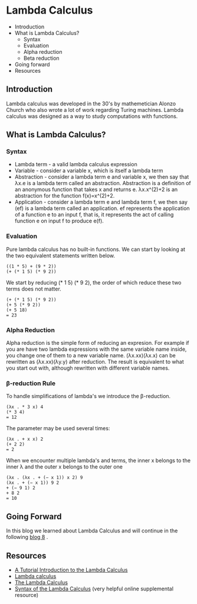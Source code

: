 # Lambda Calculus

* Introduction
* What is Lambda Calculus?
    * Syntax
    * Evaluation
    * Alpha reduction
    * Beta reduction
* Going forward
* Resources

## Introduction
Lambda calculus was developed in the 30's by mathemetician Alonzo Church who also wrote a lot of work regarding Turing machines. Lambda calculus was designed as a way to study computations with functions. 

## What is Lambda Calculus?
  
### Syntax
   * Lambda term - a valid lambda calculus expression
   * Variable - consider a variable x, which is itself a lambda term
   * Abstraction - consider a lambda term e and variable x, we then say that λx.e is a lambda term called an abstraction. Abstraction is a definition of an anonymous function that takes x and returns e. λx.x^(2)+2 is an abstraction for the function f(x)=x^(2)+2. 
   * Application - consider a lambda term e and lambda term f, we then say (ef) is a lambda term called an application. ef represents the application of a function e to an input f, that is, it represents the act of calling function e on input f to produce e(f).

### Evaluation
Pure lambda calculus has no built-in functions. We can start by looking at the two equivalent statements written below.

    ((1 * 5) + (9 * 2)) 
    (+ (* 1 5) (* 9 2)) 
    
We start by reducing (* 1 5) (* 9 2), the order of which reduce these two terms does not matter.

    (+ (* 1 5) (* 9 2)) 
    (+ 5 (* 9 2)) 
    (+ 5 18) 
    = 23
    
### Alpha Reduction
Alpha reduction is the simple form of reducing an expresion. For example if you are have two lambda expressions with the same variable name inside, you change one of them to a new variable name. (λx.xx)(λx.x) can be rewritten as (λx.xx)(λy.y) after reduction. The result is equivalent to what you start out with, although rewritten with different variable names.

### β-reduction Rule
To handle simplifications of lambda's we introduce the β-reduction.

    (λx . * 3 x) 4 
    (* 3 4) 
    = 12

The parameter may be used several times:

    (λx . + x x) 2
    (+ 2 2) 
    = 2
    
When we encounter multiple lambda's and terms, the inner x belongs to the inner λ and the outer x belongs to the outer one

    (λx . (λx . + (− x 1)) x 2) 9 
    (λx . + (− x 1)) 9 2 
    + (− 9 1) 2
    + 8 2 
    = 10

## Going Forward
In this blog we learned about Lambda Calculus and will continue in the following [blog 8](Blog8.md) .

## Resources
* [A Tutorial Introduction to the Lambda Calculus](https://personal.utdallas.edu/~gupta/courses/apl/lambda.pdf)
* [Lambda calculus](https://en.wikipedia.org/wiki/Lambda_calculus)
* [The Lambda Calculus](https://plato.stanford.edu/entries/lambda-calculus/)
* [Syntax of the Lambda Calculus](https://opendsa.cs.vt.edu/ODSA/Books/PL/html/Syntax.html) (very helpful online supplemental resource) 
